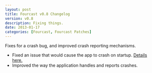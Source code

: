 ```yaml
---
layout: post
title: Fourcast v0.8 Changelog
version: v0.8
description: Fixing things.
date: 2013-01-17
categories: [Fourcast, Fourcast Patches]
---
```


Fixes for a crash bug, and improved crash reporting mechanisms.

* Fixed an issue that would cause the app to crash on startup. [Details here.](http://www.ayulin.net/blog/?p=70)
* Improved the way the application handles and reports crashes.